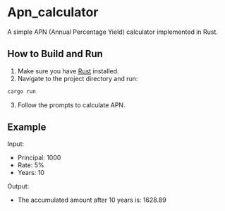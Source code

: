 
# Apn_calculator

A simple APN (Annual Percentage Yield) calculator implemented in Rust.

## How to Build and Run

1. Make sure you have [Rust](https://www.rust-lang.org/) installed.
2. Navigate to the project directory and run:

```bash
cargo run
```

3. Follow the prompts to calculate APN.

## Example

Input:
- Principal: 1000
- Rate: 5%
- Years: 10

Output:
- The accumulated amount after 10 years is: 1628.89
